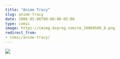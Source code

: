 ```yaml
---
title: "Anime Tracy"
slug: anime-tracy
date: 2006-05-06T00:00:00-05:00
type: comic
image: https://cmimg.dxprog.com/cm_20060506_8.png
redirect_from:
- comic/anime-tracy/
---
```

[![](https://cmimg.dxprog.com/cm_20060506_8.png)](https://cmimg.dxprog.com/cm_20060506_8.png)


